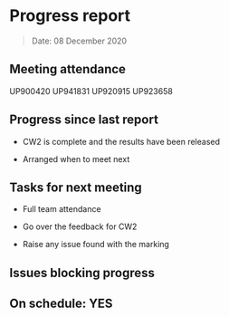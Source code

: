 <!-- File name must be Year-Month-Date.md
e.g. 2020-10-12.md -->

<!--One report per week Minimum!-->
# Progress report

> Date: 08 December 2020

<!--Names of those who attended the meeting, CSV-->
## Meeting attendance

UP900420
UP941831
UP920915
UP923658

## Progress since last report
<!--What have you done ?-->
<!--Single line bullet point-->
* CW2 is complete and the results have been released

* Arranged when to meet next

## Tasks for next meeting

<!--What will you do before the next?-->
<!--Single line bullet point-->

* Full team attendance

* Go over the feedback for CW2

* Raise any issue found with the marking

## Issues blocking progress

<!--Pick one-->
<!--## On schedule: YES-->
<!--## On schedule: NO-->

## On schedule: YES
